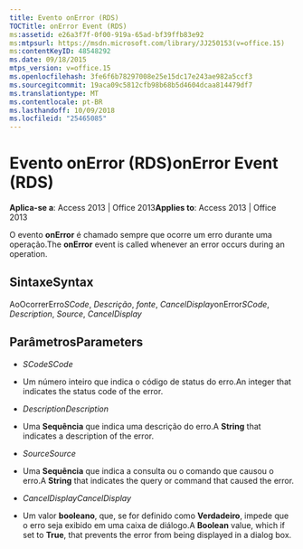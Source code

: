 ```yaml
---
title: Evento onError (RDS)
TOCTitle: onError Event (RDS)
ms:assetid: e26a3f7f-0f00-919a-65ad-bf39ffb83e92
ms:mtpsurl: https://msdn.microsoft.com/library/JJ250153(v=office.15)
ms:contentKeyID: 48548292
ms.date: 09/18/2015
mtps_version: v=office.15
ms.openlocfilehash: 3fe6f6b78297008e25e15dc17e243ae982a5ccf3
ms.sourcegitcommit: 19aca09c5812cfb98b68b5d4604dcaa814479df7
ms.translationtype: MT
ms.contentlocale: pt-BR
ms.lasthandoff: 10/09/2018
ms.locfileid: "25465085"
---
```

# <a name="onerror-event-rds"></a><span data-ttu-id="a5a46-102">Evento onError (RDS)</span><span class="sxs-lookup"><span data-stu-id="a5a46-102">onError Event (RDS)</span></span>


<span data-ttu-id="a5a46-103">**Aplica-se a**: Access 2013 | Office 2013</span><span class="sxs-lookup"><span data-stu-id="a5a46-103">**Applies to**: Access 2013 | Office 2013</span></span>

<span data-ttu-id="a5a46-104">O evento **onError** é chamado sempre que ocorre um erro durante uma operação.</span><span class="sxs-lookup"><span data-stu-id="a5a46-104">The **onError** event is called whenever an error occurs during an operation.</span></span>

## <a name="syntax"></a><span data-ttu-id="a5a46-105">Sintaxe</span><span class="sxs-lookup"><span data-stu-id="a5a46-105">Syntax</span></span>

<span data-ttu-id="a5a46-106">AoOcorrerErro*SCode*, *Descrição*, *fonte*, *CancelDisplay*</span><span class="sxs-lookup"><span data-stu-id="a5a46-106">onError*SCode*, *Description*, *Source*, *CancelDisplay*</span></span>

## <a name="parameters"></a><span data-ttu-id="a5a46-107">Parâmetros</span><span class="sxs-lookup"><span data-stu-id="a5a46-107">Parameters</span></span>

  - <span data-ttu-id="a5a46-108">*SCode*</span><span class="sxs-lookup"><span data-stu-id="a5a46-108">*SCode*</span></span>

  - <span data-ttu-id="a5a46-109">Um número inteiro que indica o código de status do erro.</span><span class="sxs-lookup"><span data-stu-id="a5a46-109">An integer that indicates the status code of the error.</span></span>

  - <span data-ttu-id="a5a46-110">*Description*</span><span class="sxs-lookup"><span data-stu-id="a5a46-110">*Description*</span></span>

  - <span data-ttu-id="a5a46-111">Uma **Sequência** que indica uma descrição do erro.</span><span class="sxs-lookup"><span data-stu-id="a5a46-111">A **String** that indicates a description of the error.</span></span>

  - <span data-ttu-id="a5a46-112">*Source*</span><span class="sxs-lookup"><span data-stu-id="a5a46-112">*Source*</span></span>

  - <span data-ttu-id="a5a46-113">Uma **Sequência** que indica a consulta ou o comando que causou o erro.</span><span class="sxs-lookup"><span data-stu-id="a5a46-113">A **String** that indicates the query or command that caused the error.</span></span>

  - <span data-ttu-id="a5a46-114">*CancelDisplay*</span><span class="sxs-lookup"><span data-stu-id="a5a46-114">*CancelDisplay*</span></span>

  - <span data-ttu-id="a5a46-115">Um valor **booleano**, que, se for definido como **Verdadeiro**, impede que o erro seja exibido em uma caixa de diálogo.</span><span class="sxs-lookup"><span data-stu-id="a5a46-115">A **Boolean** value, which if set to **True**, that prevents the error from being displayed in a dialog box.</span></span>

